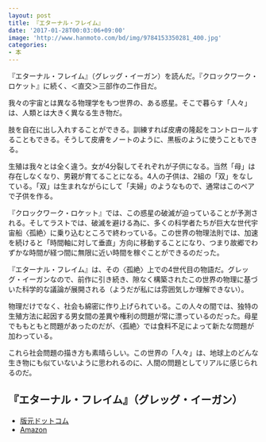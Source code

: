 ```yaml
---
layout: post
title: 『エターナル・フレイム』
date: '2017-01-28T00:03:06+09:00'
image: 'http://www.hanmoto.com/bd/img/9784153350281_400.jpg'
categories:
- 本
---
```


『エターナル・フレイム』（グレッグ・イーガン）を読んだ。『クロックワーク・ロケット』に続く、＜直交＞三部作の二作目だ。

我々の宇宙とは異なる物理学をもつ世界の、ある惑星。そこで暮らす「人々」は、人類とは大きく異なる生き物だ。

肢を自在に出し入れすることができる。訓練すれば皮膚の隆起をコントロールすることもできる。そうして皮膚をノートのように、黒板のように使うこともできる。

生殖は我々とは全く違う。女が4分裂してそれぞれが子供になる。当然「母」は存在しなくなり、男親が育てることになる。4人の子供は、2組の「双」をなしている。「双」は生まれながらにして「夫婦」のようなもので、通常はこのペアで子供を作る。

『クロックワーク・ロケット』では、この惑星の破滅が迫っていることが予測される。そしてラストでは、破滅を避ける為に、多くの科学者たちが巨大な世代宇宙船〈孤絶〉に乗り込むところで終わっている。この世界の物理法則では、加速を続けると「時間軸に対して垂直」方向に移動することになり、つまり故郷でわずかな時間が経つ間に無限に近い時間を稼ぐことができるのだった。

『エターナル・フレイム』は、その〈孤絶〉上での4世代目の物語だ。グレッグ・イーガンなので、前作に引き続き、隙なく構築されたこの世界の物理に基づいた科学的な議論が展開される（ようだが私には雰囲気しか理解できない）。

物理だけでなく、社会も綿密に作り上げられている。この人々の間では、独特の生殖方法に起因する男女間の差異や権利の問題が常に漂っているのだった。母星でももともと問題があったのだが、〈孤絶〉では食料不足によって新たな問題が加わっている。

これら社会問題の描き方も素晴らしい。この世界の「人々」は、地球上のどんな生き物にも似ていないように思われるのに、人間の問題としてリアルに感じられるのだ。

<aside class='book-info'>
<h1>『エターナル・フレイム』（グレッグ・イーガン）</h1>
<ul>
<li><a href='http://hanmoto.com/bd/isbn/9784153350281'>版元ドットコム</a></li>
<li><a href='https://www.amazon.co.jp/dp/4153350281?tag=kaimonolog-22'>Amazon</a></li>
</ul>
</aside>
